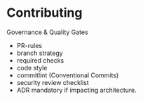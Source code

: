 # Contributing

Governance & Quality Gates
- PR-rules
- branch strategy
- required checks
- code style
- commitlint (Conventional Commits)
- security review checklist
- ADR mandatory if impacting architecture.

